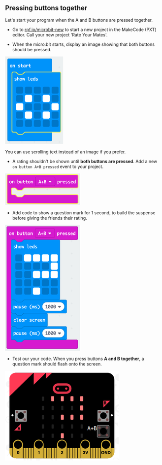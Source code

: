 ## Pressing buttons together

Let's start your program when the A and B buttons are pressed together.

+ Go to <a href="https://rpf.io/microbit-new" target="_blank">rpf.io/microbit-new</a> to start a new project in the MakeCode (PXT) editor. Call your new project 'Rate Your Mates'.

+ When the micro:bit starts, display an image showing that both buttons should be pressed.

![screenshot](images/rate-start-img.png)

You can use scrolling text instead of an image if you prefer.

+ A rating shouldn't be shown until **both buttons are pressed**. Add a new `on button A+B pressed` event to your project.

![screenshot](images/rate-ab.png)

+ Add code to show a question mark for 1 second, to build the suspense before giving the friends their rating.

![screenshot](images/rate-question.png)

+ Test our your code. When you press buttons **A and B together**, a question mark should flash onto the screen.

![στιγμιότυπο οθόνης](images/rate-question-test.png)